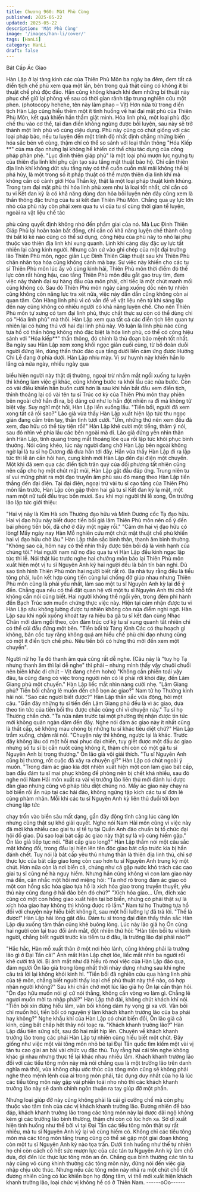 ```yaml
---
title: Chương 960: Mật Phù Cùng
published: 2025-05-22
updated: 2025-05-22
description: 'Mật Phù Cùng'
image: '/images/han-li/cover/'
tags: [HanLi]
category: HanLi
draft: false
---
```


Bát Cấp Ác Giao

Hàn Lập ở lại tàng kinh các của Thiên Phù Môn ba ngày ba đêm,
đem tất cả điển tịch chế phù xem qua một lần, bên trong quả thật
cũng có không ít bí thuật chế phù độc đáo. Hắn cũng không
khách khí đem những bí thuật này phục chế giữ lại phòng về sau
có thời gian rảnh tập trung nghiên cứu một phen. (photocopy
hehehe, tên này làm phao – Vịt)
Hơn nữa từ trong điển tịch Hàn Lập cũng hiểu thêm một ít tình
huống về hai đại mật phù của Thiên Phù Môn, kết quả khiến hắn
thầm giật mình.
Hóa linh phù, một loại phù đặc chế thu vào cơ thể, tại đan điền
không ngừng được bồi luyện, sau này sẽ trở thành một linh phù
vô cùng diệu dụng. Phù này cũng có chút giống với các loại pháp
bảo, nếu tu luyện đến một trình độ nhất định chẳng những biến
hóa sắc bén vô cùng, thậm chí có thể so sánh với loại thần thông
"Hóa Kiếp **" của ma đạo nhưng lại không hề khiến cơ thể chịu
tác dụng của công pháp phản phệ.
"Lục đinh thiên giáp phù" là một loại phù mượn lực ngưng tụ của
thiên địa linh khí phụ cận tạo sáu tầng mật thuật bảo hộ. Chỉ cần
thiên địa linh khí không dứt sáu tầng này có thể cuồn cuồn mãi
mãi không thể bị phá hủy, là một trong số ít pháp thuật có thể
mượn thiên địa linh khí mà không cần có cảnh giới Hóa Thần kỳ,
thật là một loại pháp thuật kinh khủng.
Trong tam đại mật phù thì hóa linh phù xem như là loại tốt nhất,
chỉ cần có tu vi Kết đan kỳ là có khả năng dùng đan hỏa bồi luyện
nên đây cũng xem là thần thông đặc trưng của tu sĩ kết đan Thiên
Phù Môn. Chẳng qua uy lực lớn nhỏ của phù này còn phải xem
qua tu vi của tu sĩ cùng thời gian tế luyện, ngoài ra vật liệu chế tác

phù cũng quyết định không nhỏ đến phẩm giai của nó.
Mà Lục Đinh Thiên Giáp Phù lại hoàn toàn bất đồng, chỉ cần có
khả năng luyện chế thành công thì bất kì kẻ nào cũng có thể sử
dụng, công hiệu của phù này to nhỏ lại phụ thuộc vào thiên địa
linh khí xung quanh.
Linh khí càng dày đặc uy lực tất nhiên lại càng kinh người.
Nhưng căn cứ vào ghi chép của một đại trưởng lão Thiên Phù
môn, ngọc giản Lục Đinh Thiên Giáp thuật sau khi Thiên Phù
chân nhân tọa hóa cũng không cánh mà bay. Sự việc này khiến
cho các tu sĩ Thiên Phù môn lúc ấy vô cùng kinh hãi, Thiên Phù
môn thời điểm đó thế lực còn rất hùng hậu, cao tầng Thiên Phù
môn đều gắt gao truy tìm, đem việc này thành đại sự hàng đầu
của môn phái, chỉ tiếc là một chút manh mối cũng không có.
Sau đó Thiên Phù môn ngày càng xuống dốc nên tự nhiên cũng
không còn năng lực tra xét nữa, việc này dần dần cũng không còn
ai quan tâm.
Còn Hàng linh phù vì có vấn đề về vật liệu nên từ khi sáng lập
đến nay cũng không có nhiều người có khả năng luyện chế.
Cho nên Thiên Phù môn tự xưng có tam đại linh phù, thực chất
thực sự còn có thể dùng chỉ có "Hóa linh phù" mà thôi.
Hàn Lập xem qua tất cả các điển tịch liên quan tự nhiên lại có
hứng thú với hai đại linh phù này. Vô luận là linh phù nào cũng
tựa hồ có thần hông không nhỏ đặc biệt là hóa linh phù, có thể có
công hiệu sánh với "Hóa kiếp**" thần thông, đó chính là thủ đoạn
bảo mệnh tốt nhất.
Ba ngày sau Hàn Lập xem xong khối ngọc giản cuối cùng, từ bồ
đoàn duỗi người đứng lên, dùng thần thức đảo qua tầng dưới liền
cảm ứng được Hướng Chi Lễ đang ở phía dưới.
Hàn Lập nhíu mày.
Vị sư huynh này khiến hắn lo lắng cả nửa ngày, nhiều ngày qua

biểu hiện người này thật dị thường, ngoại trừ nhắm mắt ngồi
xuống tu luyện thì không làm việc gì khác, cũng không bước ra
khỏi lầu các nửa bước.
Còn có vài điều khiến hắn buồn cười hơn là sau khi hắn bắt đầu
xem điển tịch, thỉnh thoảng lại có vài tên tu sĩ Trúc cơ kỳ của
Thiên Phù môn thay phiên bên ngoài chờ hắn đi ra, bộ dáng cứ
như lo hắn đột nhiên ra đi mà không từ biệt vậy.
Suy nghĩ một hồi, Hàn Lập liền xuống lầu.
"Tiền bối, người đã xem xong tất cả rồi sao?" Lão giả vừa thấy
Hàn Lập xuất hiện lập tức thu ngọc giản đang cầm trên tay, thần
tình tươi cười.
"Ừm, những thứ nên xem đều đã xem, đạo hữu có thể tùy tiện
rồi!" Hàn Lập khẽ cười một tiếng, thâm ý nói, sau đó nhìn về phía
lầu các bên ngoài mà đi.
Lão giả đứng yên nhìn thân ảnh Hàn Lập, tinh quang trong mắt
thoáng lóe qua rồi lập tức khôi phục bình thường.
Nói cũng khéo, lúc này người đang chờ Hàn Lập bên ngoài không
ngờ lại là tu sĩ họ Dương đã đưa hắn tới đây.
Hắn vừa thấy Hàn Lập đi ra lập tức thi lễ ân cần hỏi han, cung
kính mời Hàn Lập đến đại điện một chuyến.
Một khi đã xem qua các điển tịch trân quý của đối phương tất
nhiên cũng nên cấp cho họ một chút mặt mũi, Hàn Lập gật đầu
đáp ứng.
Trung niên tu sĩ vui mừng phát ra một đạo truyền âm phù sau đó
mang theo Hàn Lập tiến thẳng đến đại điện.
Tại đại điện, ngoại trừ vài tu sĩ cao tầng của Thiên Phù môn lần
trước, Hàn Lập còn gặp thêm hai gã tu sĩ Kết đan kỳ lạ mặt, một
nam một nữ tuổi đều trạc bốn mươi.
Sau khi mọi người thi lễ xong, Ôn trưởng lão lập tức giới thiệu:

"Hai vị này là Kim Hà sơn Thường đạo hữu và Minh Dương cốc
Tạ đạo hữu. Hai vị đạo hữu này biết được tiền bối giá lâm Thiên
Phù môn nên cố ý đến bái phỏng tiền bối, đã chờ ở đây một ngày
rồi."
"Cảm ơn hai vị đạo hữu có lòng! Mấy ngày nay Hàn Mỗ nghiên
cứu một chút mật thuật chế phù khiến hai vị đạo hữu chờ lâu."
Hàn Lập thần sắc bình thản, thanh âm bình thường.
"Không sao cả, hôm nay có thể nhìn thấy được tiền bối đã là vinh
hạnh của chúng tôi."
Hai người nam nữ nọ đảo qua tu vi Hàn Lập đều kinh ngạc lập
tức thi lễ. Nói thật lúc trước nghe hai chưởng môn báo lại Thiên
Phù môn xuất hiện một vị tu sĩ Nguyên Anh kỳ hai người đều là
bán tín bán nghi.
Dù sao tình hình Thiên Phù môn hai người biết rất rõ. Ba nhà tuy
rằng đều là tiểu tông phái, luôn kết hợp cùng tiến cùng lui chống
đỡ giúp nhau nhưng Thiên Phù môn cũng là phái yếu nhất, làm
sao một tu sĩ Nguyên Anh kỳ lại để ý đến. Chẳng qua nếu có thể
đặt quan hệ với một tu sĩ Nguyên Anh thì chỗ tốt không cần nói
cũng biết.
Hai người không thể ngồi yên, trong đêm phi hành đến Bạch Trúc
sơn muốn chứng thực việc này.
Hiện tại cảm nhận được tu vi Hàn Lập sâu không lường được tự
nhiên không còn nửa điểm nghi ngờ.
Hàn Lập sau khi ngồi xuống khoát tay ra hiệu ba gã tu sĩ kết đan
cùng Nhạc Chân mới dám ngồi theo, còn đám trúc cơ kỳ tu sĩ
xung quanh tất nhiên chỉ có thể cúi đầu đứng một bên.
"Tiền bối từ Tàng Kinh Các có thu hoạch gì không, bản cốc tuy
rằng không quá am hiểu chế phù chi đạo nhưng cũng có một ít
điển tịch chế phù. Nếu tiền bối có hứng thú mời đến xem một
chuyến".

Người nữ họ Tạ đó thanh âm quả cũng rất dễ nghe.
(Câu này là "tuy họ Tạ nhưng thanh âm thì lại dễ nghe" thì phải –
nhưng mình thấy vậy chuôi chuối nên biên khác đi chút – Vịt đang
chém hoho)
"Không cần phiền toái vậy đâu, ta cũng đang có việc trong người
nên có lẽ phải rời khỏi đây, đến Lâm Giang phủ một chuyến." Hàn
Lập liếc mắt nhìn nàng cười nhẹ.
"Lâm Giang phủ? Tiền bối chẳng lẽ muốn đến chỗ bọn ác giao?"
Nam tử họ Thường kinh hãi nói.
"Sao các ngươi biết được?" Hàn Lập thần sắc vừa động, hỏi một
câu.
"Gần đây những tu sĩ tiến đến Lâm Giang phủ đều là vì ác giao,
dựa theo tin tức của tiền bối thu được chắc cũng chỉ vì chuyện
này." Tu sĩ họ Thường chần chờ.
"Ta nửa năm trước tại một phường thị nhận được tin tức mới
không quản ngàn dặm đến đây. Nghe nói đám ác giao này ít nhất
cũng là thất cấp, sẽ không mau chóng bị những tu sĩ khác tiêu diệt
chứ?" Hàn Lập trầm xuống, chậm rãi nói.
"Chuyện này thì không, ngược lại là khác. Trước đây không lâu có
một hồi mai phục đại chiến, tuy giết được một đầu ác giao nhưng
số tu sĩ bị cắn nuốt cũng không ít, thậm chí còn có một gã tu sĩ
Nguyên Anh bị trọng thương." Ôn lão giả vội giải thích.
"Tu sĩ Nguyên Anh cũng bị thương, rốt cuộc đã xảy ra chuyện gì?"
Hàn Lập có chút ngoài ý muốn.
"Trong đám ác giao kia đột nhiên xuất hiện một con lam giao bát
cấp, ban đầu đám tu sĩ mai phục không đề phòng nên bị chết khá
nhiều, sau đó nghe nói Nam Hải môn xuất ra vài vị trưởng lão liên
thủ mới đánh lui được đàn giao nhưng cũng vô pháp tiêu diệt
chúng nó. Mấy ác giao này chạy ra bờ biển rồi ẩn núp tại các hải
đảo, không ngừng tập kích các tu sĩ đơn lẻ cùng phàm nhân. Mỗi
khi các tu sĩ Nguyên Anh kỳ liên thủ đuổi tới bọn chúng lập tức

chạy trốn vào biển sâu mất dạng, gần đây động tĩnh càng lúc
càng lớn nhưng cũng thật sự khó giải quyết.
Nghe nói Nam Hải môn cũng vì việc này đã mời khá nhiều cao
giai tu sĩ tề tụ tại Quần Anh đảo chuẩn bị tổ chức đại hội đồ giao.
Dù sao loại bát cấp ác giao này thật sự là vô cùng hiếm gặp." Ôn
lão giả tiếp tục nói.
"Bát cấp giao long?" Hàn Lập thầm nói một câu sắc mặt không
đổi, trong đầu lại hiện lên tên độc giao bát cấp trước kia bị hắn
đánh chết.
Tuy nói là bát cấp yêu thú nhưng thân là thiên địa linh thú, chỉ sợ
thực lực của bát cấp giao long còn cao hơn tu sĩ Nguyên Anh
trung kỳ một chút. Hơn nữa còn là nơi biển cả, chúng như cá gặp
nước khó trách các cao giai tu sĩ cũng nề hà nguy hiểm.
Nhưng hắn cũng không vì con lam giao này mà đến, cân nhắc
một hồi mở miệng hỏi:
"Ta nhớ rõ trong đám ác giao có một con hồng sắc hỏa giao tựa
hồ là xích hỏa giao trong truyền thuyết, yêu thú này cũng đang ở
hải đảo bên đó chứ?"
"Xích hỏa giao… Ừm, đích xác cũng có một con hồng giao xuất
hiện tại bờ biển, nhưng có phải thật sự là xích hỏa giao hay không
thì không được rõ lắm." Nam tử họ Thường tựa hồ đối với chuyện
này hiểu biết không ít, sau một hồi lưỡng lự đã trả lời.
"Thế là được!" Hàn Lập hài lòng gật đầu.
Đám tu sĩ trong đại điện thấy thần sắc Hàn Lập dịu xuống tâm
thần cũng khẽ buông lỏng.
Lúc này lão giả họ Ôn cùng hai người còn lại trao đổi ánh mắt, đột
nhiên thử hỏi:
"Hàn tiền bối tu vi kinh người, chẳng biết người trước kia tiềm tu ở
đâu, là trưởng lão đại phái nào?"

"Hắc hắc, Hàn mỗ xuất thân ở một nơi hẻo lánh, cũng không phải
là trưởng lão gì ở Đại Tấn cả!" Ánh mắt Hàn Lập chợt lóe, liếc mắt
nhìn ba người rồi khẽ cười trả lời.
Bị ánh mắt như đã hiểu rõ mọi việc của Hàn Lập đảo qua, đám
người Ôn lão giả trong lòng nhất thời nhảy dựng nhưng sau khi
nghe câu trả lời lại không khỏi kinh hỉ.
"Tiền bối đã nghiên cứu qua hàng linh phù của tệ môn, chẳng biết
người thấy loại chế phù thuật này thế nào, có hợp nhãn người
không?" Sau khi chần chờ một lúc lão giả họ Ôn lại cẩn thận hỏi.
"Ôn đạo hữu muốn nói gì cứ nói thẳng, không cần vòng vo làm gì.
Chẳng lẽ ngươi muốn mời ta nhập phái?" Hàn Lập thở dài, không
chút khách khí nói.
"Tiền bối xin đừng hiểu lầm, vãn bối không dám hy vọng gì xa vời.
Vãn bối chỉ muốn hỏi, tiền bối có nguyện ý làm khách khanh
trưởng lão của ba phái hay không?" Nghe khẩu khí của Hàn Lập
có chút biến đổi, Ôn lão giả cả kinh, cũng bất chấp hết thảy nói
toạc ra.
"Khách khanh trưởng lão?" Hàn Lập đầu tiên sửng sốt, sau đó hai
mắt híp lên.
Chuyện về khách khanh trưởng lão trong các phái Hàn Lập tự
nhiên cũng hiểu biết một chút. Đây giống như việc một vài tông
môn nhỏ bé tại Đại Tấn quốc tìm kiếm một vài vị tán tu cao giai an
bài vài chức vụ đặc thù.
Tuy rằng hai cái tên nghe không khác gì nhau nhưng thực tế lại
khác nhau nhiều lắm.
Khách khanh trưởng lão đối với các tiểu tông môn này mà nói
chẳng qua là một trưởng lão trên danh nghĩa mà thôi, vừa không
chịu ước thúc của tông môn cũng sẽ không phải nghe theo mệnh
lệnh của ai trong môn phái, tác dụng duy nhất của họ là lúc các
tiểu tông môn này gặp vài phiền toái nho nhỏ thì các khách khanh
trưởng lão này sẽ danh chính ngôn thuận ra tay giúp đỡ một
phần.

Nhưng loại giúp đỡ này cũng không phải là cái gì cưỡng chế mà
còn phụ thuộc vào tâm tình của các vị khách khanh trưởng lão.
Đương nhiên để báo đáp, khách khanh trưởng lão trong các tông
môn này lại được đãi ngộ không kém gì các trưởng lão bình
thường, thậm chí còn có lúc hơn xa.
Sở dĩ xuất hiện tình huống như thế bởi vì tại Đại Tấn các tiểu tông
môn thật sự rất nhiều, mà tu sĩ Nguyên Anh kỳ lại vô cùng hiếm
có. Không chỉ các tiểu tông môn mà các tông môn tầng trung
cũng có thể sẽ gặp một giai đoạn không còn một tu sĩ Nguyên
Anh kỳ nào tọa trấn. Dưới tình huống như thế tự nhiên họ chỉ còn
cách cố hết sức mượn lực của các tán tu Nguyên Anh kỳ làm chỗ
dựa, đợi đến lúc thực lực tông môn an ổn.
Chẳng qua bình thường các tán tu này cũng vô cùng khinh
thường các tông môn này, đừng nói đến việc gia nhập chịu ước
thúc. Nhưng nếu các tông môn này nhả ra một chút chỗ tốt
đương nhiên cũng có lúc khiến bọn họ động tâm, vì thế mới xuất
hiện khách khanh trưởng lão, loại chức vị không hề có ở Thiên
Nam.
------oOo------
